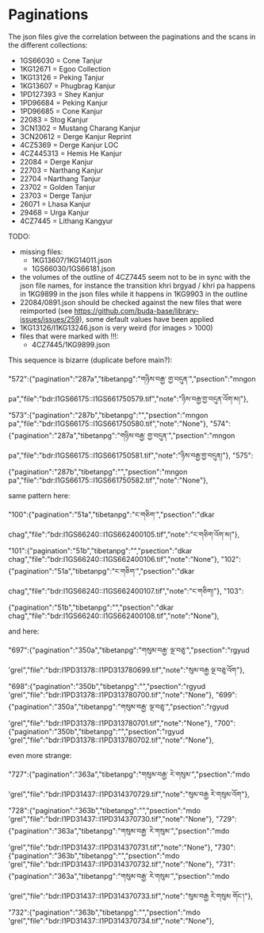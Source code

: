 # Paginations

The json files give the correlation between the paginations and the scans in the different collections:

- 1GS66030 = Cone Tanjur
- 1KG12671 = Egoo Collection
- 1KG13126 = Peking Tanjur
- 1KG13607 = Phugbrag Kanjur
- 1PD127393 = Shey Kanjur
- 1PD96684 = Peking Kanjur
- 1PD96685 = Cone Kanjur
- 22083 = Stog Kanjur
- 3CN1302 = Mustang Charang Kanjur
- 3CN20612 = Derge Kanjur Reprint
- 4CZ5369 = Derge Kanjur LOC
- 4CZ445313 = Hemis He Kanjur
- 22084 = Derge Kanjur
- 22703 = Narthang Kanjur
- 22704  =Narthang Tanjur
- 23702 = Golden Tanjur
- 23703 = Derge Tanjur
- 26071 = Lhasa Kanjur
- 29468 = Urga Kanjur
- 4CZ7445 = Lithang Kangyur

TODO:
- missing files:
   * 1KG13607/1KG14011.json
   * 1GS66030/1GS66181.json
- the volumes of the outline of 4CZ7445 seem not to be in sync with the json file names, for instance the transition khri brgyad / khri pa happens in 1KG9899 in the json files while it happens in 1KG9903 in the outline
- 22084/0891.json should be checked against the new files that were reimported (see https://github.com/buda-base/library-issues/issues/259), some default values have been applied
- 1KG13126/I1KG13246.json is very weird (for images > 1000)
- files that were marked with !!!:
   * 4CZ7445/1KG9899.json


This sequence is bizarre (duplicate before main?):

"572":{"pagination":"287a","tibetanpg":"གཉིས་བརྒྱ་ གྱ་བདུན་","psection":"mngon pa","file":"bdr:I1GS66175::I1GS661750579.tif","note":"ཉིས་བརྒྱ་གྱ་བདུན་འོག་མ།"},
"573":{"pagination":"287b","tibetanpg":"","psection":"mngon pa","file":"bdr:I1GS66175::I1GS661750580.tif","note":"None"},
"574":{"pagination":"287a","tibetanpg":"གཉིས་བརྒྱ་ གྱ་བདུན་","psection":"mngon pa","file":"bdr:I1GS66175::I1GS661750581.tif","note":"ཉིས་བརྒྱ་གྱ་བདུན།"},
"575":{"pagination":"287b","tibetanpg":"","psection":"mngon pa","file":"bdr:I1GS66175::I1GS661750582.tif","note":"None"},

same pattern here:

"100":{"pagination":"51a","tibetanpg":"ང་གཅིག་","psection":"dkar chag","file":"bdr:I1GS66240::I1GS662400105.tif","note":"ང་གཅིག་འོག་མ།"},
"101":{"pagination":"51b","tibetanpg":"","psection":"dkar chag","file":"bdr:I1GS66240::I1GS662400106.tif","note":"None"},
"102":{"pagination":"51a","tibetanpg":"ང་གཅིག་","psection":"dkar chag","file":"bdr:I1GS66240::I1GS662400107.tif","note":"ང་གཅིག།"},
"103":{"pagination":"51b","tibetanpg":"","psection":"dkar chag","file":"bdr:I1GS66240::I1GS662400108.tif","note":"None"},

and here:

"697":{"pagination":"350a","tibetanpg":"གསུམ་བརྒྱ་ ལྔ་བཅུ་","psection":"rgyud 'grel","file":"bdr:I1PD31378::I1PD313780699.tif","note":"སུམ་བརྒྱ ལྔ་བཅུ་འོག"},
"698":{"pagination":"350b","tibetanpg":"","psection":"rgyud 'grel","file":"bdr:I1PD31378::I1PD313780700.tif","note":"None"},
"699":{"pagination":"350a","tibetanpg":"གསུམ་བརྒྱ་ ལྔ་བཅུ་","psection":"rgyud 'grel","file":"bdr:I1PD31378::I1PD313780701.tif","note":"None"},
"700":{"pagination":"350b","tibetanpg":"","psection":"rgyud 'grel","file":"bdr:I1PD31378::I1PD313780702.tif","note":"None"},

even more strange:

"727":{"pagination":"363a","tibetanpg":"གསུམ་བརྒྱ་ རེ་གསུམ་","psection":"mdo 'grel","file":"bdr:I1PD31437::I1PD314370729.tif","note":"སུམ་བརྒྱ རེ་གསུམ་འོག"},
"728":{"pagination":"363b","tibetanpg":"","psection":"mdo 'grel","file":"bdr:I1PD31437::I1PD314370730.tif","note":"None"},
"729":{"pagination":"363a","tibetanpg":"གསུམ་བརྒྱ་ རེ་གསུམ་","psection":"mdo 'grel","file":"bdr:I1PD31437::I1PD314370731.tif","note":"None"},
"730":{"pagination":"363b","tibetanpg":"","psection":"mdo 'grel","file":"bdr:I1PD31437::I1PD314370732.tif","note":"None"},
"731":{"pagination":"363a","tibetanpg":"གསུམ་བརྒྱ་ རེ་གསུམ་","psection":"mdo 'grel","file":"bdr:I1PD31437::I1PD314370733.tif","note":"སུམ་བརྒྱ རེ་གསུམ གོང་།"},
"732":{"pagination":"363b","tibetanpg":"","psection":"mdo 'grel","file":"bdr:I1PD31437::I1PD314370734.tif","note":"None"},